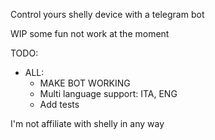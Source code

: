 Control yours shelly device with a telegram bot

WIP some fun not work at the moment

TODO:
- ALL:
  - MAKE BOT WORKING
  - Multi language support: ITA, ENG
  - Add tests

I'm not affiliate with shelly in any way